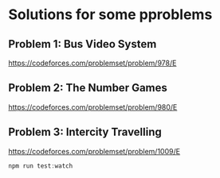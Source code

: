 # Solutions for some pproblems
## Problem 1: Bus Video System
https://codeforces.com/problemset/problem/978/E
## Problem 2: The Number Games
https://codeforces.com/problemset/problem/980/E
## Problem 3: Intercity Travelling
https://codeforces.com/problemset/problem/1009/E

```js
npm run test:watch
```
